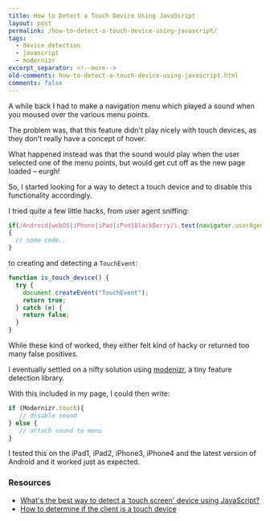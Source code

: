 ```yaml
---
title: How to Detect a Touch Device Using JavaScript
layout: post
permalink: /how-to-detect-a-touch-device-using-javascript/
tags:
  - device detection
  - javascript
  - modernizr
excerpt_separator: <!--more-->
old-comments: how-to-detect-a-touch-device-using-javascript.html
comments: false
---
```


A while back I had to make a navigation menu which played a sound when you moused over the various menu points.

The problem was, that this feature didn't play nicely with touch devices, as they don't really have a concept of hover.

What happened instead was that the sound would play when the user selected one of the menu points, but would get cut off as the new page loaded – eurgh!

<!--more-->

So, I started looking for a way to detect a touch device and to disable this functionality accordingly.

I tried quite a few little hacks, from user agent sniffing:

```js
if(/Android|webOS|iPhone|iPad|iPod|BlackBerry/i.test(navigator.userAgent))
{
  // some code..
}
```

to creating and detecting a `TouchEvent`:

```js
function is_touch_device() {
  try {
    document.createEvent("TouchEvent");
    return true;
  } catch (e) {
    return false;
  }
}
```

While these kind of worked, they either felt kind of hacky or returned too many false positives.

I eventually settled on a nifty solution using  [modenizr](http://modernizr.com/ "Modernizr is a JavaScript library that detects HTML5 and CSS3 features in the user's browser."), a tiny feature detection library.

With this included in my page, I could then write:

```js
if (Modernizr.touch){
   // disable sound
} else {
   // attach sound to menu
}
```

I tested this on the iPad1, iPad2, iPhone3, iPhone4 and the latest version of Android and it worked just as expected.

### Resources

  * [What's the best way to detect a &#8216;touch screen' device using JavaScript?](http://stackoverflow.com/questions/4817029/whats-the-best-way-to-detect-a-touch-screen-device-using-javascript "StackOverflow")
  * [How to determine if the client is a touch device](http://stackoverflow.com/questions/6262584/how-to-determine-if-the-client-is-a-touch-device "StackOverflow")
